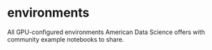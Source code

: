 # environments
All GPU-configured environments American Data Science offers with community example notebooks to share.
